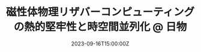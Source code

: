 ---
title: 磁性体物理リザバーコンピューティングの熱的堅牢性と時空間並列化 @ 日物

event: 日本物理学会第78回年次大会
event_url: 

location: 東北大学
summary: Oral talk / Domestic conference / 日本物理学会第78回年次大会

# Talk start and end times.
#   End time can optionally be hidden by prefixing the line with `#`.
date: '2023-09-16T15:00:00Z'
all_day: true


authors: [小林海翔、 求幸年]
tags: [Recent, Oral, Domestic]

# Is this a featured talk? (true/false)
featured: false

---
